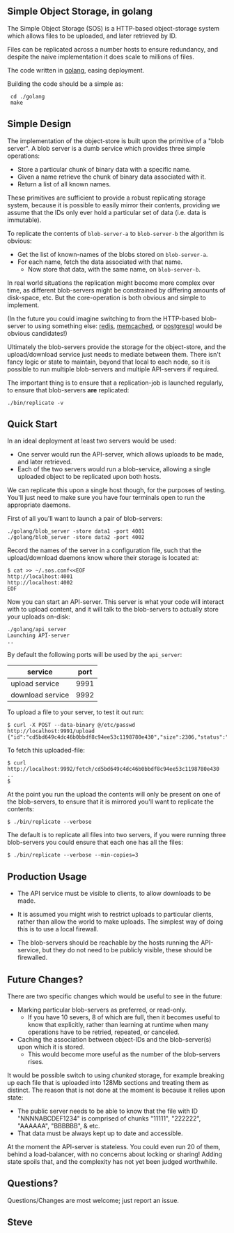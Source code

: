 Simple Object Storage, in golang
--------------------------------

The Simple Object Storage (SOS) is a HTTP-based object-storage system
which allows files to be uploaded, and later retrieved by ID.

Files can be replicated across a number hosts to ensure redundancy,
and despite the naive implementation it does scale to millions of files.

The code written in [golang](http://golang.com/), easing deployment.

Building the code should be a simple as:

     cd ./golang
     make


Simple Design
-------------

The implementation of the object-store is built upon the primitive of a "blob server".  A blob server is a dumb service which provides three simple operations:

* Store a particular chunk of binary data with a specific name.
* Given a name retrieve the chunk of binary data associated with it.
* Return a list of all known names.

These primitives are sufficient to provide a robust replicating storage system, because it is possible to easily mirror their contents, providing we assume that the IDs only ever hold a particular set of data (i.e. data is immutable).

To replicate the contents of `blob-server-a` to `blob-server-b` the algorithm is obvious:

* Get the list of known-names of the blobs stored on `blob-server-a`.
* For each name, fetch the data associated with that name.
    * Now store that data, with the same name, on `blob-server-b`.

In real world situations the replication might become more complex over time, as different blob-servers might be constrained by differing amounts of disk-space, etc.  But the core-operation is both obvious and simple to implement.

(In the future you could imagine switching to from the HTTP-based blob-server to using something else: [redis](http://redis.io/), [memcached](https://memcached.org/), or [postgresql](http://postgresql.org/) would be obvious candidates!)

Ultimately the blob-servers provide the storage for the object-store, and the upload/download service just needs to mediate between them.  There isn't fancy logic or state to maintain, beyond that local to each node, so it is possible to run multiple blob-servers and multiple API-servers if required.

The important thing is to ensure that a replication-job is launched regularly, to ensure that blob-servers __are__ replicated:

    ./bin/replicate -v


Quick Start
-----------

In an ideal deployment at least two servers would be used:

* One server would run the API-server, which allows uploads to be made, and later retrieved.
* Each of the two servers would run a blob-service, allowing a single uploaded object to be replicated upon both hosts.

We can replicate this upon a single host though, for the purposes of testing.  You'll just need to make sure you have four terminals open to run the appropriate daemons.

First of all you'll want to launch a pair of blob-servers:

    ./golang/blob_server -store data1 -port 4001
    ./golang/blob_server -store data2 -port 4002

Record the names of the server in a configuration file, such that the upload/download daemons know where their storage is located at:

    $ cat >> ~/.sos.conf<<EOF
    http://localhost:4001
    http://localhost:4002
    EOF

Now you can start an API-server.  This server is what your code will interact with to upload content, and it will talk to the blob-servers to actually store your uploads on-disk:

    ./golang/api_server
    Launching API-server
    ..


By default the following ports will be used by the `api_server`:

|service          | port |
|---------------- | ---- |
| upload service   | 9991 |
| download service | 9992 |

To upload a file to your server, to test it out run:

    $ curl -X POST --data-binary @/etc/passwd  http://localhost:9991/upload
    {"id":"cd5bd649c4dc46b0bbdf8c94ee53c1198780e430","size":2306,"status":"OK"}

To fetch this uploaded-file:

    $ curl http://localhost:9992/fetch/cd5bd649c4dc46b0bbdf8c94ee53c1198780e430
    ..
    $

At the point you run the upload the contents will only be present on one of the blob-servers, to ensure that it is mirrored you'll want to replicate the contents:

    $ ./bin/replicate --verbose

The default is to replicate all files into two servers, if you were running three blob-servers you could ensure that each one has all the files:

    $ ./bin/replicate --verbose --min-copies=3




Production Usage
----------------

* The API service must be visible to clients, to allow downloads to be made.

* It is assumed you might wish to restrict uploads to particular clients, rather than allow the world to make uploads.  The simplest way of doing this is to use a local firewall.

* The blob-servers should be reachable by the hosts running the API-service, but they do not need to be publicly visible, these should be firewalled.



Future Changes?
---------------

There are two specific changes which would be useful to see in the future:

* Marking particular blob-servers as preferred, or read-only.
     * If you have 10 severs, 8 of which are full, then it becomes useful to know that explicitly, rather than learning at runtime when many operations have to be retried, repeated, or canceled.
* Caching the association between object-IDs and the blob-server(s) upon which it is stored.
     * This would become more useful as the number of the blob-servers rises.

It would be possible switch to using _chunked_ storage, for example breaking up each file that is uploaded into 128Mb sections and treating them as distinct.  The reason that is not done at the moment is because it relies upon state:

* The public server needs to be able to know that the file with ID "NNNNABCDEF1234" is comprised of chunks "11111", "222222", "AAAAAA", "BBBBBB", & etc.
* That data must be always kept up to date and accessible.

At the moment the API-server is stateless.  You could even run 20 of them, behind a load-balancer, with no concerns about locking or sharing!  Adding state spoils that, and the complexity has not yet been judged worthwhile.


Questions?
----------

Questions/Changes are most welcome; just report an issue.

Steve
--
